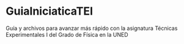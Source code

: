 # GuiaIniciaticaTEI
Guía y archivos para avanzar más rápido con la asignatura Técnicas Experimentales I del Grado de Física en la UNED
